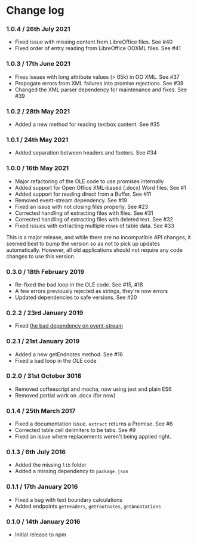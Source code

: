 # Change log

### 1.0.4 / 26th July 2021

 * Fixed issue with missing content from LibreOffice files. See #40
 * Fixed order of entry reading from LibreOffice OOXML files. See #41
 
### 1.0.3 / 17th June 2021

 * Fixes issues with long attribute values (> 65k) in OO XML. See #37
 * Propogate errors from XML failures into promise rejections. See #38
 * Changed the XML parser dependency for maintenance and fixes. See #39
 
### 1.0.2 / 28th May 2021

 * Added a new method for reading textbox content. See #35
 
### 1.0.1 / 24th May 2021

 * Added separation between headers and footers. See #34
 
### 1.0.0 / 16th May 2021

 * Major refactoring of the OLE code to use promises internally
 * Added support for Open Office XML-based (.docx) Word files. See #1
 * Added support for reading direct from a Buffer. See #11
 * Removed event-stream dependency. See #19
 * Fixed an issue with not closing files properly. See #23
 * Corrected handling of extracting files with files. See #31
 * Corrected handling of extracting files with deleted text. See #32
 * Fixed issues with extracting multiple rows of table data. See #33 

This is a major release, and while there are no incompatible API changes, 
it seemed best to bump the version so as not to pick up updates automatically.
However, all old applications should not require any code changes to use
this version.

### 0.3.0 / 18th February 2019

 * Re-fixed the bad loop in the OLE code. See #15, #18
 * A few errors previously rejected as strings, they're now errors
 * Updated dependencies to safe versions. See #20


### 0.2.2 / 23rd January 2019

 * Fixed [the bad dependency on event-stream](https://github.com/dominictarr/event-stream/issues/116)


### 0.2.1 / 21st January 2019

 * Added a new getEndnotes method. See #16
 * Fixed a bad loop in the OLE code


### 0.2.0 / 31st October 3018

 * Removed coffeescript and mocha, now using jest and plain ES6
 * Removed partial work on .docx (for now)


### 0.1.4 / 25th March 2017

 * Fixed a documentation issue. `extract` returns a Promise. See #6
 * Corrected table cell delimiters to be tabs. See #9
 * Fixed an issue where replacements weren't being applied right. 


### 0.1.3 / 6th July 2016

 * Added the missing `lib` folder
 * Added a missing dependency to `package.json`


### 0.1.1 / 17th January 2016

 * Fixed a bug with text boundary calculations
 * Added endpoints `getHeaders`, `getFootnotes`, `getAnnotations`


### 0.1.0 / 14th January 2016

 * Initial release to npm
